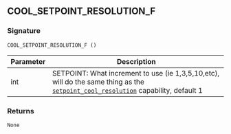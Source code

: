 ## COOL\_SETPOINT\_RESOLUTION\_F


### Signature

`COOL_SETPOINT_RESOLUTION_F ()`


| Parameter | Description |
| --- | --- |
| int | SETPOINT: What increment to use (ie 1,3,5,10,etc), will do the same thing as the [`setpoint_cool_resolution`][1] capability, default 1 |


### Returns

`None`

[1]:	https://snap-one.github.io/docs-driverworks-proxyprotocol/#thermostat-capabilities